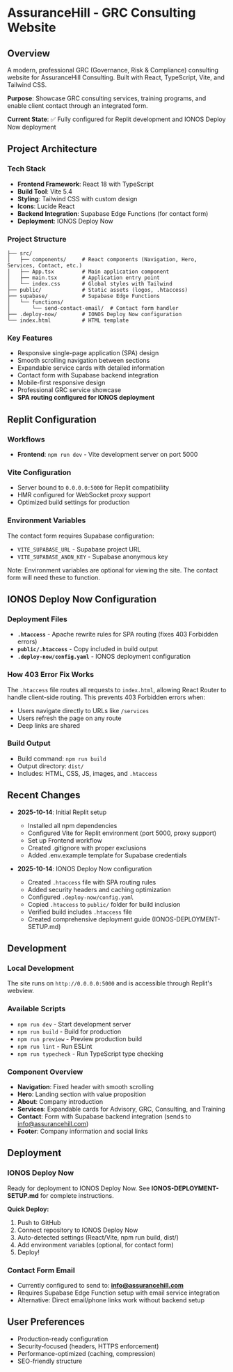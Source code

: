 # AssuranceHill - GRC Consulting Website

## Overview
A modern, professional GRC (Governance, Risk & Compliance) consulting website for AssuranceHill Consulting. Built with React, TypeScript, Vite, and Tailwind CSS.

**Purpose**: Showcase GRC consulting services, training programs, and enable client contact through an integrated form.

**Current State**: ✅ Fully configured for Replit development and IONOS Deploy Now deployment

## Project Architecture

### Tech Stack
- **Frontend Framework**: React 18 with TypeScript
- **Build Tool**: Vite 5.4
- **Styling**: Tailwind CSS with custom design
- **Icons**: Lucide React
- **Backend Integration**: Supabase Edge Functions (for contact form)
- **Deployment**: IONOS Deploy Now

### Project Structure
```
├── src/
│   ├── components/     # React components (Navigation, Hero, Services, Contact, etc.)
│   ├── App.tsx         # Main application component
│   ├── main.tsx        # Application entry point
│   └── index.css       # Global styles with Tailwind
├── public/             # Static assets (logos, .htaccess)
├── supabase/           # Supabase Edge Functions
│   └── functions/
│       └── send-contact-email/  # Contact form handler
├── .deploy-now/        # IONOS Deploy Now configuration
└── index.html          # HTML template
```

### Key Features
- Responsive single-page application (SPA) design
- Smooth scrolling navigation between sections
- Expandable service cards with detailed information
- Contact form with Supabase backend integration
- Mobile-first responsive design
- Professional GRC service showcase
- **SPA routing configured for IONOS deployment**

## Replit Configuration

### Workflows
- **Frontend**: `npm run dev` - Vite development server on port 5000

### Vite Configuration
- Server bound to `0.0.0.0:5000` for Replit compatibility
- HMR configured for WebSocket proxy support
- Optimized build settings for production

### Environment Variables
The contact form requires Supabase configuration:
- `VITE_SUPABASE_URL` - Supabase project URL
- `VITE_SUPABASE_ANON_KEY` - Supabase anonymous key

Note: Environment variables are optional for viewing the site. The contact form will need these to function.

## IONOS Deploy Now Configuration

### Deployment Files
- **`.htaccess`** - Apache rewrite rules for SPA routing (fixes 403 Forbidden errors)
- **`public/.htaccess`** - Copy included in build output
- **`.deploy-now/config.yaml`** - IONOS deployment configuration

### How 403 Error Fix Works
The `.htaccess` file routes all requests to `index.html`, allowing React Router to handle client-side routing. This prevents 403 Forbidden errors when:
- Users navigate directly to URLs like `/services`
- Users refresh the page on any route
- Deep links are shared

### Build Output
- Build command: `npm run build`
- Output directory: `dist/`
- Includes: HTML, CSS, JS, images, and `.htaccess`

## Recent Changes
- **2025-10-14**: Initial Replit setup
  - Installed all npm dependencies
  - Configured Vite for Replit environment (port 5000, proxy support)
  - Set up Frontend workflow
  - Created .gitignore with proper exclusions
  - Added .env.example template for Supabase credentials

- **2025-10-14**: IONOS Deploy Now configuration
  - Created `.htaccess` file with SPA routing rules
  - Added security headers and caching optimization
  - Configured `.deploy-now/config.yaml`
  - Copied `.htaccess` to `public/` folder for build inclusion
  - Verified build includes `.htaccess` file
  - Created comprehensive deployment guide (IONOS-DEPLOYMENT-SETUP.md)

## Development

### Local Development
The site runs on `http://0.0.0.0:5000` and is accessible through Replit's webview.

### Available Scripts
- `npm run dev` - Start development server
- `npm run build` - Build for production
- `npm run preview` - Preview production build
- `npm run lint` - Run ESLint
- `npm run typecheck` - Run TypeScript type checking

### Component Overview
- **Navigation**: Fixed header with smooth scrolling
- **Hero**: Landing section with value proposition
- **About**: Company introduction
- **Services**: Expandable cards for Advisory, GRC, Consulting, and Training
- **Contact**: Form with Supabase backend integration (sends to info@assurancehill.com)
- **Footer**: Company information and social links

## Deployment

### IONOS Deploy Now
Ready for deployment to IONOS Deploy Now. See **IONOS-DEPLOYMENT-SETUP.md** for complete instructions.

**Quick Deploy:**
1. Push to GitHub
2. Connect repository to IONOS Deploy Now
3. Auto-detected settings (React/Vite, npm run build, dist/)
4. Add environment variables (optional, for contact form)
5. Deploy!

### Contact Form Email
- Currently configured to send to: **info@assurancehill.com**
- Requires Supabase Edge Function setup with email service integration
- Alternative: Direct email/phone links work without backend setup

## User Preferences
- Production-ready configuration
- Security-focused (headers, HTTPS enforcement)
- Performance-optimized (caching, compression)
- SEO-friendly structure
